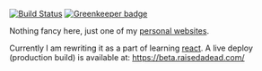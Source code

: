 [![Build Status][build-status-img]][build-status]
[![Greenkeeper badge][greenkeeper-badge-img]][greenkeeper-badge]

Nothing fancy here, just one of my [personal websites][personal-website].

Currently I am rewriting it as  a part of learning [react][react-website].
A live deploy (production build) is available at: <https://beta.raisedadead.com/>

[build-status-img]: https://travis-ci.org/raisedadead/portfolio.svg?branch=staging
[build-status]: https://travis-ci.org/raisedadead/portfolio
[greenkeeper-badge-img]: https://badges.greenkeeper.io/raisedadead/portfolio.svg
[greenkeeper-badge]: https://greenkeeper.io/

[personal-website]: https://raisedadead.com
[react-website]: https://reactjs.org
